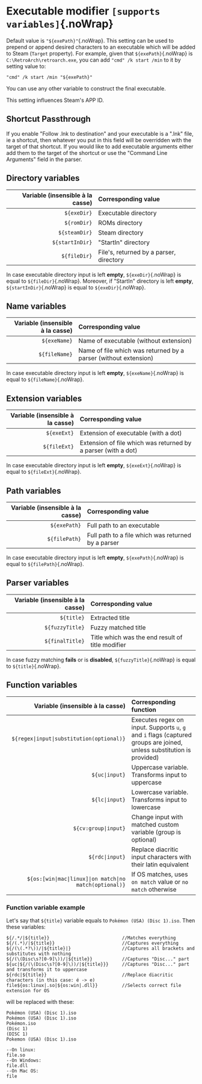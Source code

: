 # Executable modifier `[supports variables]`{.noWrap}

Default value is `"${exePath}"`{.noWrap}. This setting can be used to prepend or append desired characters to an executable which will be added to Steam (`Target` property). For example, given that `${exePath}`{.noWrap} is `C:\RetroArch\retroarch.exe`, you can add `"cmd" /k start /min` to it by setting value to:
```
"cmd" /k start /min "${exePath}"
```
You can use any other variable to construct the final executable.

This setting influences Steam's APP ID.


## Shortcut Passthrough
If you enable "Follow .lnk to destination" and your executable is a ".lnk" file, ie a shortcut, then whatever you put in this field will be overridden with the target of that shortcut. If you would like to add executable arguments either add them to the target of the shortcut or use the "Command Line Arguments" field in the parser.

## Directory variables

| Variable (insensible à la casse) | Corresponding value                     |
| --------------------------------:|:--------------------------------------- |
|                      `${exeDir}` | Executable directory                    |
|                      `${romDir}` | ROMs directory                          |
|                    `${steamDir}` | Steam directory                         |
|                  `${startInDir}` | "StartIn" directory                     |
|                     `${fileDir}` | File's, returned by a parser, directory |

In case executable directory input is left **empty**, `${exeDir}`{.noWrap} is equal to `${fileDir}`{.noWrap}. Moreover, if "StartIn" directory is left **empty**, `${startInDir}`{.noWrap} is equal to `${exeDir}`{.noWrap}.

## Name variables

| Variable (insensible à la casse) | Corresponding value                                             |
| --------------------------------:|:--------------------------------------------------------------- |
|                     `${exeName}` | Name of executable (without extension)                          |
|                    `${fileName}` | Name of file which was returned by a parser (without extension) |

In case executable directory input is left **empty**, `${exeName}`{.noWrap} is equal to `${fileName}`{.noWrap}.

## Extension variables

| Variable (insensible à la casse) | Corresponding value                                           |
| --------------------------------:|:------------------------------------------------------------- |
|                      `${exeExt}` | Extension of executable (with a dot)                          |
|                     `${fileExt}` | Extension of file which was returned by a parser (with a dot) |

In case executable directory input is left **empty**, `${exeExt}`{.noWrap} is equal to `${fileExt}`{.noWrap}.

## Path variables

| Variable (insensible à la casse) | Corresponding value                                |
| --------------------------------:|:-------------------------------------------------- |
|                     `${exePath}` | Full path to an executable                         |
|                    `${filePath}` | Full path to a file which was returned by a parser |

In case executable directory input is left **empty**, `${exePath}`{.noWrap} is equal to `${filePath}`{.noWrap}.

## Parser variables

| Variable (insensible à la casse) | Corresponding value                              |
| --------------------------------:|:------------------------------------------------ |
|                       `${title}` | Extracted title                                  |
|                  `${fuzzyTitle}` | Fuzzy matched title                              |
|                  `${finalTitle}` | Title which was the end result of title modifier |

In case fuzzy matching **fails** or is **disabled**, `${fuzzyTitle}`{.noWrap} is equal to `${title}`{.noWrap}.

## Function variables

|                            Variable (insensible à la casse) | Corresponding function                                                                                                 |
| -----------------------------------------------------------:|:---------------------------------------------------------------------------------------------------------------------- |
|                 `${regex\|input\|substitution(optional)}` | Executes regex on input. Supports `u`, `g` and `i` flags (captured groups are joined, unless substitution is provided) |
|                                             `${uc\|input}` | Uppercase variable. Transforms input to uppercase                                                                      |
|                                             `${lc\|input}` | Lowercase variable. Transforms input to lowercase                                                                      |
|                                       `${cv:group\|input}` | Change input with matched custom variable (group is optional)                                                          |
|                                            `${rdc\|input}` | Replace diacritic input characters with their latin equivalent                                                         |
| `${os:[win\|mac\|linux]\|on match\|no match(optional)}` | If OS matches, uses `on match` value or `no match` otherwise                                                           |

### Function variable example

Let's say that `${title}` variable equals to `Pokémon (USA) (Disc 1).iso`. Then these variables:
```
${/.*/|${title}}                           //Matches everything
${/(.*)/|${title}}                         //Captures everything
${/(\(.*?\))/|${title}|}                   //Captures all brackets and substitutes with nothing
${/(\(Disc\s?[0-9]\))/|${title}}           //Captures "Disc..." part
${uc|${/(\(Disc\s?[0-9]\))/|${title}}}     //Captures "Disc..." part and transforms it to uppercase
${rdc|${title}}                            //Replace diacritic characters (in this case: é -> e)
file${os:linux|.so|${os:win|.dll}}         //Selects correct file extension for OS
```
will be replaced with these:
```
Pokémon (USA) (Disc 1).iso
Pokémon (USA) (Disc 1).iso
Pokémon.iso
(Disc 1)
(DISC 1)
Pokemon (USA) (Disc 1).iso

--On linux:
file.so
--On Windows:
file.dll
--On Mac OS:
file
```
